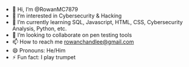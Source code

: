 - 👋 Hi, I’m @RowanMC7879
- 👀 I’m interested in Cybersecurity & Hacking
- 🌱 I’m currently learning SQL, Javascript, HTML, CSS, Cybersecurity Analysis, Python, etc.
- 💞️ I’m looking to collaborate on pen testing tools
- 📫 How to reach me rowanchandlee@gmail.com
- 😄 Pronouns: He/Him
- ⚡ Fun fact: I play trumpet

<!---
RowanMC7879/RowanMC7879 is a ✨ special ✨ repository because its `README.md` (this file) appears on your GitHub profile.
You can click the Preview link to take a look at your changes.
--->
